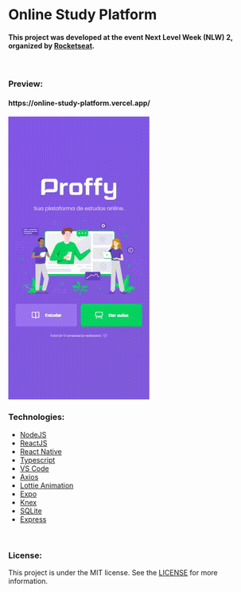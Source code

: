 <h1> Online Study Platform </h1> 

<h4> This project was developed at the event Next Level Week (NLW) 2, organized by
<a href="https://rocketseat.com.br/">Rocketseat</a>.
</h4>

<br>

<h3> Preview: </h3>
<h4>https://online-study-platform.vercel.app/</h4>
<img src="https://github.com/gabrielmaciel7/online-study-platform-nlw2/blob/master/20200912_101152.gif" />

<br>

<h3> Technologies: </h3>

<ul>
<li><a href="https://nodejs.org/">NodeJS</a></li>
<li><a href="https://pt-br.reactjs.org/">ReactJS</a></li>
<li><a href="https://reactnative.dev/">React Native</a></li>
<li><a href="https://www.typescriptlang.org/">Typescript</a></li>
<li><a href="https://code.visualstudio.com/">VS Code</a></li>
<li><a href="https://github.com/axios/axios">Axios</a></li>
<li><a href="https://www.npmjs.com/package/react-lottie">Lottie Animation</a></li>
<li><a href="https://expo.io/">Expo</a></li>
<li><a href="http://knexjs.org/">Knex</a></li>
<li><a href="https://www.sqlite.org/index.html">SQLite</a></li>
<li><a href="https://expressjs.com/pt-br/">Express</a></li>
</ul>

<br>

<h3> License: </h3>

<p>This project is under the MIT license. See the 
<a href="https://github.com/gabrielmaciel7/online-study-platform-nlw2/blob/master/LICENSE">LICENSE</a> 
for more information.</p>
